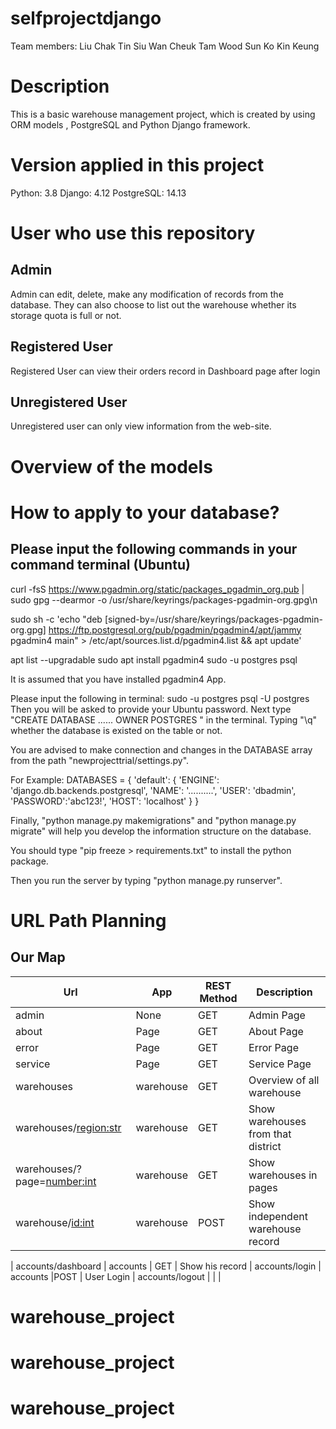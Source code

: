 # selfprojectdjango
Team members: Liu Chak Tin 
              Siu Wan Cheuk
              Tam Wood Sun
              Ko Kin Keung

# Description
This is a basic warehouse management project, which is created by using ORM models , PostgreSQL and Python Django framework. 


# Version applied in this project
Python: 3.8
Django: 4.12
PostgreSQL: 14.13


# User who use this repository
## Admin
Admin can edit, delete, make any modification of records from the database.
They can also choose to list out the warehouse whether its storage quota is full or not.
## Registered User 
Registered User can view their orders record in Dashboard page after login
## Unregistered User
Unregistered user can only view information from the web-site.

# Overview of the models

# How to apply to your database?

## Please input the following commands in your command terminal (Ubuntu)
curl -fsS https://www.pgadmin.org/static/packages_pgadmin_org.pub | sudo gpg --dearmor -o /usr/share/keyrings/packages-pgadmin-org.gpg\n

sudo sh -c 'echo "deb [signed-by=/usr/share/keyrings/packages-pgadmin-org.gpg] https://ftp.postgresql.org/pub/pgadmin/pgadmin4/apt/jammy pgadmin4 main" > /etc/apt/sources.list.d/pgadmin4.list && apt update'

apt list --upgradable sudo apt install pgadmin4 sudo -u postgres psql

It is assumed that you have installed pgadmin4 App.

Please input the following in terminal: sudo -u postgres psql -U postgres Then you will be asked to provide your Ubuntu password. Next type "CREATE DATABASE ...... OWNER POSTGRES " in the terminal. Typing "\q" whether the database is existed on the table or not.

You are advised to make connection and changes in the DATABASE array from the path "newprojecttrial/settings.py".

For Example: DATABASES = { 'default': { 'ENGINE': 'django.db.backends.postgresql', 'NAME': '..........', 'USER': 'dbadmin', 'PASSWORD':'abc123!', 'HOST': 'localhost' } }

Finally, "python manage.py makemigrations" and "python manage.py migrate" will help you develop the information structure on the database.

You should type "pip freeze > requirements.txt" to install the python package.

Then you run the server by typing "python manage.py runserver".


# URL Path Planning
## Our Map
| Url      | App | REST Method | Description |
| -------- | ---- | ----------- | --- |
| admin    | None   | GET       | Admin Page    |
| about    | Page    | GET        | About Page    |
| error    | Page | GET | Error Page
| service | Page | GET| Service Page
| warehouses | warehouse   |    GET         | Overview of all warehouse    |
| warehouses/<region:str> | warehouse   | GET | Show warehouses from that district |
| warehouses/?page=<number:int> | warehouse | GET | Show warehouses in pages |
| warehouse/<id:int> | warehouse   |    POST         |  Show independent warehouse record  |

| accounts/dashboard | accounts | GET | Show his record
| accounts/login | accounts |POST | User Login
| accounts/logout | | |



# warehouse_project
# warehouse_project
# warehouse_project
